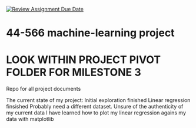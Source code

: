 [![Review Assignment Due Date](https://classroom.github.com/assets/deadline-readme-button-24ddc0f5d75046c5622901739e7c5dd533143b0c8e959d652212380cedb1ea36.svg)](https://classroom.github.com/a/7lKBcjfN)
# 44-566 machine-learning project

# LOOK WITHIN PROJECT PIVOT FOLDER FOR MILESTONE 3

Repo for all project documents

The current state of my project:
Initial exploration finished
Linear regression finsished
Probably need a different dataset. Unsure of the authenticity of my current data
I have learned how to plot my linear regression agains my data with matplotlib
